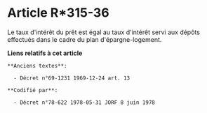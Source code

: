 # Article R*315-36

Le taux d'intérêt du prêt est égal au taux d'intérêt servi aux dépôts effectués dans le cadre du plan d'épargne-logement.

**Liens relatifs à cet article**

	**Anciens textes**:

	  - Décret n°69-1231 1969-12-24 art. 13

	**Codifié par**:

	  - Décret n°78-622 1978-05-31 JORF 8 juin 1978
